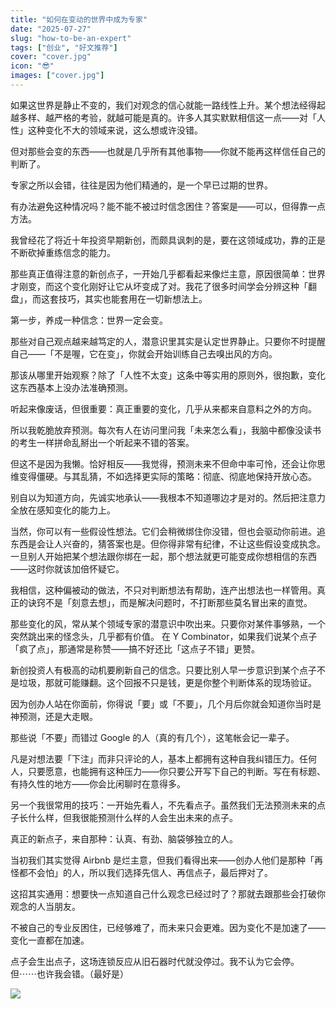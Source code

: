 ```yaml
---
title: "如何在变动的世界中成为专家"
date: "2025-07-27"
slug: "how-to-be-an-expert"
tags: ["创业", "好文推荐"]
cover: "cover.jpg"
icon: "😎"
images: ["cover.jpg"]
---
```

如果这世界是静止不变的，我们对观念的信心就能一路线性上升。某个想法经得起越多样、越严格的考验，就越可能是真的。许多人其实默默相信这一点——对「人性」这种变化不大的领域来说，这么想或许没错。



但对那些会变的东西——也就是几乎所有其他事物——你就不能再这样信任自己的判断了。



专家之所以会错，往往是因为他们精通的，是一个早已过期的世界。



有办法避免这种情况吗？能不能不被过时信念困住？答案是——可以，但得靠一点方法。



我曾经花了将近十年投资早期新创，而颇具讽刺的是，要在这领域成功，靠的正是不断砍掉重练信念的能力。



那些真正值得注意的新创点子，一开始几乎都看起来像烂主意，原因很简单：世界才刚变，而这个变化刚好让它从坏变成了对。我花了很多时间学会分辨这种「翻盘」，而这套技巧，其实也能套用在一切新想法上。



第一步，养成一种信念：世界一定会变。



那些对自己观点越来越笃定的人，潜意识里其实是认定世界静止。只要你不时提醒自己——「不是喔，它在变」，你就会开始训练自己去嗅出风的方向。



那该从哪里开始观察？除了「人性不太变」这条中等实用的原则外，很抱歉，变化这东西基本上没办法准确预测。



听起来像废话，但很重要：真正重要的变化，几乎从来都来自意料之外的方向。



所以我乾脆放弃预测。每次有人在访问里问我「未来怎么看」，我脑中都像没读书的考生一样拼命乱掰出一个听起来不错的答案。



但这不是因为我懒。恰好相反——我觉得，预测未来不但命中率可怜，还会让你思维变得僵硬。与其乱猜，不如选择更实际的策略：彻底、彻底地保持开放心态。



别自以为知道方向，先诚实地承认——我根本不知道哪边才是对的。然后把注意力全放在感知变化的能力上。



当然，你可以有一些假设性想法。它们会稍微绑住你没错，但也会驱动你前进。追东西是会让人兴奋的，猜答案也是。但你得非常有纪律，不让这些假设变成执念。
一旦别人开始把某个想法跟你绑在一起，那个想法就更可能变成你想相信的东西——这时你就该加倍怀疑它。



我相信，这种偏被动的做法，不只对判断想法有帮助，连产出想法也一样管用。真正的诀窍不是「刻意去想」，而是解决问题时，不打断那些莫名冒出来的直觉。



那些变化的风，常从某个领域专家的潜意识中吹出来。只要你对某件事够熟，一个突然跳出来的怪念头，几乎都有价值。
在 Y Combinator，如果我们说某个点子「疯了点」，那通常是称赞——搞不好还比「这点子不错」更赞。



新创投资人有极高的动机要刷新自己的信念。只要比别人早一步意识到某个点子不是垃圾，那就可能赚翻。这个回报不只是钱，更是你整个判断体系的现场验证。



因为创办人站在你面前，你得说「要」或「不要」，几个月后你就会知道你当时是神预测，还是大走眼。



那些说「不要」而错过 Google 的人（真的有几个），这笔帐会记一辈子。



凡是对想法要「下注」而非只评论的人，基本上都拥有这种自我纠错压力。任何人，只要愿意，也能拥有这种压力——你只要公开写下自己的判断。写在有标题、有持久性的地方——你会比闲聊时在意得多。



另一个我很常用的技巧：一开始先看人，不先看点子。虽然我们无法预测未来的点子长什么样，但我很能预测什么样的人会生出未来的点子。



真正的新点子，来自那种：认真、有劲、脑袋够独立的人。



当初我们其实觉得 Airbnb 是烂主意，但我们看得出来——创办人他们是那种「再怪都不会怕」的人，所以我们选择先信人、再信点子，最后押对了。



这招其实通用：想要快一点知道自己什么观念已经过时了？那就去跟那些会打破你观念的人当朋友。



不被自己的专业反困住，已经够难了，而未来只会更难。因为变化不是加速了——变化一直都在加速。



点子会生出点子，这场连锁反应从旧石器时代就没停过。我不认为它会停。
但⋯⋯也许我会错。（最好是）




![](https://prod-files-secure.s3.us-west-2.amazonaws.com/112d0858-5090-4d34-a606-b75eb8d65fd2/46476355-9cf3-4e99-9b7a-3531bc426380/1000202064.png?X-Amz-Algorithm=AWS4-HMAC-SHA256&X-Amz-Content-Sha256=UNSIGNED-PAYLOAD&X-Amz-Credential=ASIAZI2LB4667SJORGXN%2F20250914%2Fus-west-2%2Fs3%2Faws4_request&X-Amz-Date=20250914T202931Z&X-Amz-Expires=3600&X-Amz-Security-Token=IQoJb3JpZ2luX2VjEOz%2F%2F%2F%2F%2F%2F%2F%2F%2F%2FwEaCXVzLXdlc3QtMiJGMEQCIGD8aZBCr9wDHsPULOugV0pe6A8Ab0mhBewEEC4q6QvBAiARW3%2FDKP%2Blww8oXidB1PBsDKpsam1YZUMnlN4l91QX8ir%2FAwhlEAAaDDYzNzQyMzE4MzgwNSIMc12yRFRjDz4nAcpRKtwDHskCLzcKY1tnSQx%2BwP6WDbV%2BjKULoWRcgOmj6Zmz5YjOYwfsh%2F%2BuTBt8lz2TXXNDiNdBAk2sEqKk0O%2Bw4FXuXG1dJNJVdYc13KNc%2BvWBTiCbWZ59KjdC4PsNuXxIadapxVKmGoUvHxDXj32B06AtVt0GR6F1UQCUB47mEbhBATl5oIs5SAWbKpLxnSfWRk%2FyUdOWJfMslRgfdUvN5V4SdJJLOrQKd3UWi5NZzVfndYCVKTlOa70CYIvjdi5jk3RFFDNvjAir8EMQd%2Fjfr1KR1Z4rdFEXaF3T%2BZq2uKDEO2joMrCI%2F0MiZgNsacKzXf4s1Vm70P2xBdMDwl%2F%2F5BAxp%2BuwXIlkP%2BjOLEYlgjGiU9GJN1ZVknMjnhEOH5R%2BDSo3uJ%2BoCihCiItwLIC9VmJqvDj7TxJw8hZM4xEVCHm6AAZMm06EGFffpljZ2lX%2BptH%2FN2pOEHCWKcofMXJEwHjtJYWnEsXoOKsZJggUrd%2B%2B4K0yOSMyV3qRB6XWCdvxFPvGegNG190kD5BZ9vTcdS3U0HJonRJ9uX34FB1JGY3Q8q8961K5Fq7mbK5IlsMTT00b6lzazTlbNUiiZs8By1BK6YepaoRYwt36iseO0%2B7pkDFzEG1dHkKvnn2P7G4wzcGcxgY6pgFB5jR8ZyiV%2B7aTl2glx%2FQhcrw6NA8GHXH6AXJhajSgL7KkVOqbrzllwVYyb2ClSY%2FNFj5I3Q%2FdRX5PCAvSePF0NyW5Zk9O%2Fazp77b6Uy7CsVdgtLNohU%2BoWxEVd0ZN4g8UAuoQPrUN8jnzuiU1Z9JkL%2F6016cdGw%2BETlTQ09apnxkKyjtBKgSKpBF%2BWd8BERjEbzB70gLgx5%2BtWAj9xr0EiQyNokNA&X-Amz-Signature=751ef835d82ccc463b6ce3d9bd340985521be3f71f82a8af1081f669f0781d78&X-Amz-SignedHeaders=host&x-amz-checksum-mode=ENABLED&x-id=GetObject)

